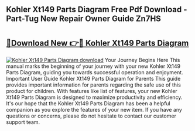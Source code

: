 ## Kohler Xt149 Parts Diagram Free Pdf Download - Part-Tug New Repair Owner Guide Zn7HS

# <h2><a href="http://dfrcvlb.blite.top/?on=Kohler+Xt149+Parts+Diagram">🔗Download New 👉🔴 Kohler Xt149 Parts Diagram</a></h2>

[![Kohler Xt149 Parts Diagram download](https://i.imgur.com/lujVjoI.png)](http://dfrcvlb.blite.top/?on=Kohler+Xt149+Parts+Diagram)
Your Journey Begins Here This manual marks the beginning of your journey with your new Kohler Xt149 Parts Diagram, guiding you towards successful operation and enjoyment. Important User Guide Kohler Xt149 Parts Diagram for Parents This guide provides important information for parents regarding the safe use of this product for children. With features like list of features, your new Kohler Xt149 Parts Diagram is designed to maximize productivity and efficiency. It's our hope that the Kohler Xt149 Parts Diagram has been a helpful companion as you explore the features of your new item. If you have any questions or concerns, please do not hesitate to contact our customer support team.
